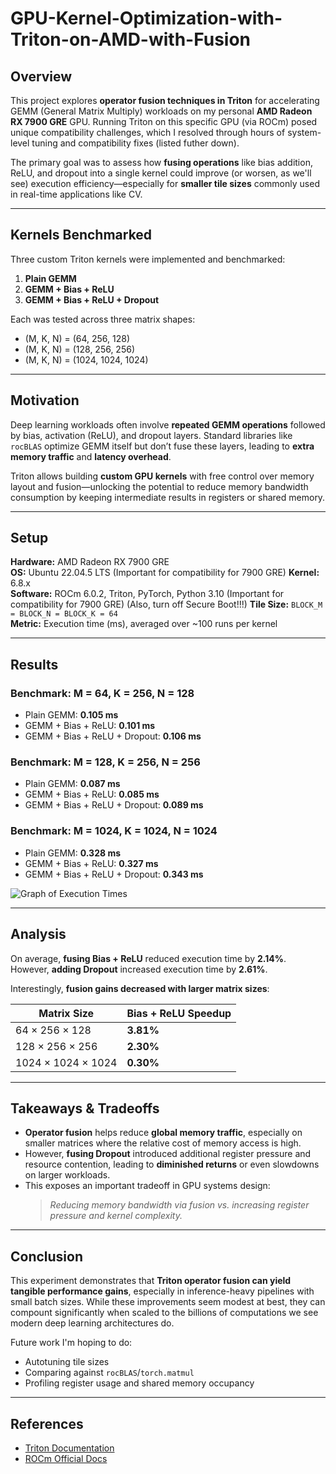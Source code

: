 # GPU-Kernel-Optimization-with-Triton-on-AMD-with-Fusion

## Overview

This project explores **operator fusion techniques in Triton** for accelerating GEMM (General Matrix Multiply) workloads on my personal **AMD Radeon RX 7900 GRE** GPU. Running Triton on this specific GPU (via ROCm) posed unique compatibility challenges, which I resolved through hours of system-level tuning and compatibility fixes (listed futher down).

The primary goal was to assess how **fusing operations** like bias addition, ReLU, and dropout into a single kernel could improve (or worsen, as we'll see) execution efficiency—especially for **smaller tile sizes** commonly used in real-time applications like CV.

---

## Kernels Benchmarked

Three custom Triton kernels were implemented and benchmarked:

1. **Plain GEMM**  
2. **GEMM + Bias + ReLU**  
3. **GEMM + Bias + ReLU + Dropout**  

Each was tested across three matrix shapes:

- (M, K, N) = (64, 256, 128)  
- (M, K, N) = (128, 256, 256)  
- (M, K, N) = (1024, 1024, 1024)

---

## Motivation

Deep learning workloads often involve **repeated GEMM operations** followed by bias, activation (ReLU), and dropout layers. Standard libraries like `rocBLAS` optimize GEMM itself but don’t fuse these layers, leading to **extra memory traffic** and **latency overhead**.

Triton allows building **custom GPU kernels** with free control over memory layout and fusion—unlocking the potential to reduce memory bandwidth consumption by keeping intermediate results in registers or shared memory.

---

## Setup

**Hardware:** AMD Radeon RX 7900 GRE  
**OS:** Ubuntu 22.04.5 LTS  (Important for compatibility for 7900 GRE)
**Kernel:** 6.8.x  
**Software:** ROCm 6.0.2, Triton, PyTorch, Python 3.10  (Important for compatibility for 7900 GRE) (Also, turn off Secure Boot!!!)
**Tile Size:** `BLOCK_M = BLOCK_N = BLOCK_K = 64`  
**Metric:** Execution time (ms), averaged over ~100 runs per kernel

---

## Results

### Benchmark: M = 64, K = 256, N = 128
- Plain GEMM: **0.105 ms**
- GEMM + Bias + ReLU: **0.101 ms**
- GEMM + Bias + ReLU + Dropout: **0.106 ms**

### Benchmark: M = 128, K = 256, N = 256
- Plain GEMM: **0.087 ms**
- GEMM + Bias + ReLU: **0.085 ms**
- GEMM + Bias + ReLU + Dropout: **0.089 ms**

### Benchmark: M = 1024, K = 1024, N = 1024
- Plain GEMM: **0.328 ms**
- GEMM + Bias + ReLU: **0.327 ms**
- GEMM + Bias + ReLU + Dropout: **0.343 ms**

![Graph of Execution Times](https://github.com/user-attachments/assets/fb7a7c32-e758-4822-8bc2-1fcd936ccc9f)

---

## Analysis

On average, **fusing Bias + ReLU** reduced execution time by **2.14%**. However, **adding Dropout** increased execution time by **2.61%**.

Interestingly, **fusion gains decreased with larger matrix sizes**:

| Matrix Size        | Bias + ReLU Speedup |
|--------------------|---------------------|
| 64 × 256 × 128     | **3.81%**           |
| 128 × 256 × 256    | **2.30%**           |
| 1024 × 1024 × 1024 | **0.30%**           |

---

## Takeaways & Tradeoffs

- **Operator fusion** helps reduce **global memory traffic**, especially on smaller matrices where the relative cost of memory access is high.
- However, **fusing Dropout** introduced additional register pressure and resource contention, leading to **diminished returns** or even slowdowns on larger workloads.
- This exposes an important tradeoff in GPU systems design:  
  > *Reducing memory bandwidth via fusion vs. increasing register pressure and kernel complexity.*

---

## Conclusion

This experiment demonstrates that **Triton operator fusion can yield tangible performance gains**, especially in inference-heavy pipelines with small batch sizes. While these improvements seem modest at best, they can compount significantly when scaled to the billions of computations we see modern deep learning architectures do.

Future work I'm hoping to do:
- Autotuning tile sizes
- Comparing against `rocBLAS`/`torch.matmul`
- Profiling register usage and shared memory occupancy

---

## References

- [Triton Documentation](https://github.com/openai/triton)  
- [ROCm Official Docs](https://rocmdocs.amd.com)


